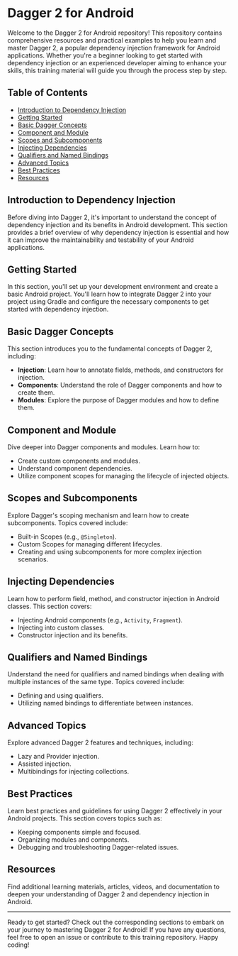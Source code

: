# Dagger 2 for Android 

Welcome to the Dagger 2 for Android repository! This repository contains comprehensive resources and practical examples to help you learn and master Dagger 2, a popular dependency injection framework for Android applications. Whether you're a beginner looking to get started with dependency injection or an experienced developer aiming to enhance your skills, this training material will guide you through the process step by step.

## Table of Contents

- [Introduction to Dependency Injection](#introduction-to-dependency-injection)
- [Getting Started](#getting-started)
- [Basic Dagger Concepts](#basic-dagger-concepts)
- [Component and Module](#component-and-module)
- [Scopes and Subcomponents](#scopes-and-subcomponents)
- [Injecting Dependencies](#injecting-dependencies)
- [Qualifiers and Named Bindings](#qualifiers-and-named-bindings)
- [Advanced Topics](#advanced-topics)
- [Best Practices](#best-practices)
- [Resources](#resources)

## Introduction to Dependency Injection

Before diving into Dagger 2, it's important to understand the concept of dependency injection and its benefits in Android development. This section provides a brief overview of why dependency injection is essential and how it can improve the maintainability and testability of your Android applications.

## Getting Started

In this section, you'll set up your development environment and create a basic Android project. You'll learn how to integrate Dagger 2 into your project using Gradle and configure the necessary components to get started with dependency injection.

## Basic Dagger Concepts

This section introduces you to the fundamental concepts of Dagger 2, including:

- **Injection**: Learn how to annotate fields, methods, and constructors for injection.
- **Components**: Understand the role of Dagger components and how to create them.
- **Modules**: Explore the purpose of Dagger modules and how to define them.

## Component and Module

Dive deeper into Dagger components and modules. Learn how to:

- Create custom components and modules.
- Understand component dependencies.
- Utilize component scopes for managing the lifecycle of injected objects.

## Scopes and Subcomponents

Explore Dagger's scoping mechanism and learn how to create subcomponents. Topics covered include:

- Built-in Scopes (e.g., `@Singleton`).
- Custom Scopes for managing different lifecycles.
- Creating and using subcomponents for more complex injection scenarios.

## Injecting Dependencies

Learn how to perform field, method, and constructor injection in Android classes. This section covers:

- Injecting Android components (e.g., `Activity`, `Fragment`).
- Injecting into custom classes.
- Constructor injection and its benefits.

## Qualifiers and Named Bindings

Understand the need for qualifiers and named bindings when dealing with multiple instances of the same type. Topics covered include:

- Defining and using qualifiers.
- Utilizing named bindings to differentiate between instances.

## Advanced Topics

Explore advanced Dagger 2 features and techniques, including:

- Lazy and Provider injection.
- Assisted injection.
- Multibindings for injecting collections.

## Best Practices

Learn best practices and guidelines for using Dagger 2 effectively in your Android projects. This section covers topics such as:

- Keeping components simple and focused.
- Organizing modules and components.
- Debugging and troubleshooting Dagger-related issues.

## Resources

Find additional learning materials, articles, videos, and documentation to deepen your understanding of Dagger 2 and dependency injection in Android.

---

Ready to get started? Check out the corresponding sections to embark on your journey to mastering Dagger 2 for Android! If you have any questions, feel free to open an issue or contribute to this training repository. Happy coding!
